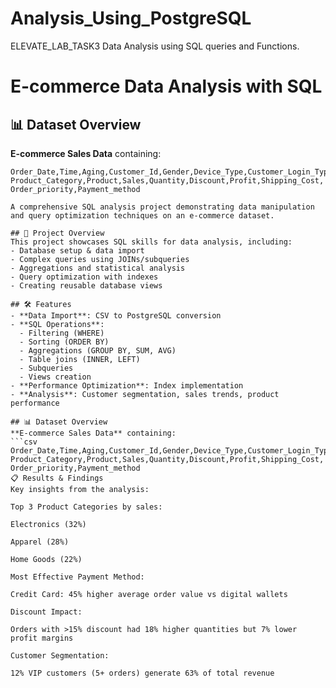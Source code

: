 # Analysis_Using_PostgreSQL
ELEVATE_LAB_TASK3 Data Analysis using SQL queries and Functions.

# E-commerce Data Analysis with SQL


## 📊 Dataset Overview
**E-commerce Sales Data** containing:
```csv
Order_Date,Time,Aging,Customer_Id,Gender,Device_Type,Customer_Login_Type,
Product_Category,Product,Sales,Quantity,Discount,Profit,Shipping_Cost,
Order_priority,Payment_method

A comprehensive SQL analysis project demonstrating data manipulation and query optimization techniques on an e-commerce dataset.

## 📌 Project Overview
This project showcases SQL skills for data analysis, including:
- Database setup & data import
- Complex queries using JOINs/subqueries
- Aggregations and statistical analysis
- Query optimization with indexes
- Creating reusable database views

## 🛠️ Features
- **Data Import**: CSV to PostgreSQL conversion
- **SQL Operations**: 
  - Filtering (WHERE)
  - Sorting (ORDER BY)
  - Aggregations (GROUP BY, SUM, AVG)
  - Table joins (INNER, LEFT)
  - Subqueries
  - Views creation
- **Performance Optimization**: Index implementation
- **Analysis**: Customer segmentation, sales trends, product performance

## 📊 Dataset Overview
**E-commerce Sales Data** containing:
```csv
Order_Date,Time,Aging,Customer_Id,Gender,Device_Type,Customer_Login_Type,
Product_Category,Product,Sales,Quantity,Discount,Profit,Shipping_Cost,
Order_priority,Payment_method
📋 Results & Findings
Key insights from the analysis:

Top 3 Product Categories by sales:

Electronics (32%)

Apparel (28%)

Home Goods (22%)

Most Effective Payment Method:

Credit Card: 45% higher average order value vs digital wallets

Discount Impact:

Orders with >15% discount had 18% higher quantities but 7% lower profit margins

Customer Segmentation:

12% VIP customers (5+ orders) generate 63% of total revenue
